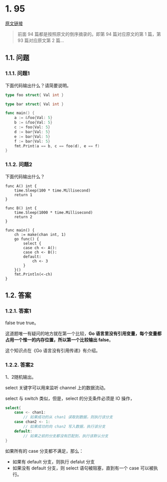 # 1. 95

[原文链接](https://www.topgoer.cn/docs/gomianshiti/mian95)

> 前面 94 篇都是按照原文的倒序摘录的。即第 94 篇对应原文的第 1 篇，第 93 篇对应原文第 2 篇...

## 1.1. 问题

### 1.1.1. 问题1


下面代码输出什么？请简要说明。

```go
type foo struct{ Val int }

type bar struct{ Val int }

func main() {
    a := &foo{Val: 5}
    b := &foo{Val: 5}
    c := foo{Val: 5}
    d := bar{Val: 5}
    e := bar{Val: 5}
    f := bar{Val: 5}
    fmt.Print(a == b, c == foo(d), e == f)
}
```

### 1.1.2. 问题2

下面代码输出什么？

```
func A() int {
    time.Sleep(100 * time.Millisecond)
    return 1
}

func B() int {
    time.Sleep(1000 * time.Millisecond)
    return 2
}

func main() {
    ch := make(chan int, 1)
    go func() {
        select {
        case ch <- A():
        case ch <- B():
        default:
            ch <- 3
        }
    }()
    fmt.Println(<-ch)
}
```

## 1.2. 答案

### 1.2.1. 答案1

false true true。

这道题唯一有疑问的地方就在第一个比较，**Go 语言里没有引用变量，每个变量都占用一个惟一的内存位置，所以第一个比较输出 false**。

这个知识点在《Go 语言没有引用传递》有介绍。

### 1.2.2. 答案2

1、2随机输出。

select 关键字可以用来监听 channel 上的数据流动。

select 与 switch 类似，但是，select 的分支条件必须是 IO 操作，

```go
select{
	case <- chan1:
		// 如果成功的从 chan1 读取到数据，则执行该分支
	case chan2 <- 1:
		// 如果成功的向 chan2 写入数据，执行该分支
	default:
		// 如果之前的分支都没有匹配到，执行该默认分支
}
```

如果所有的 case 分支都不满足，那么：

* 如果有 default 分支，则执行 defalut 分支
* 如果没有 default 分支，则 select 语句被阻塞，直到有一个 case 可以被执行。